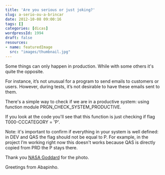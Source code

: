 ```yaml
---
title: 'Are you serious or just joking?'
slug: a-serio-ou-a-brincar
date: 2012-10-08 09:00:16
tags: []
categories: [dicas]
wordpressId: 1994
draft: false
resources:
- name: featuredImage
  src: "images/thumbnail.jpg"
---
```

Some things can only happen in production.
While with some others it's quite the opposite.

<!--more-->

For instance, it’s not unusual for a program to send emails to customers or users. However, during tests, it’s not desirable to have these emails sent to them.

There's a simple way to check if we are in a productive system: using function module PRGN_CHECK_SYSTEM_PRODUCTIVE.

If you look at the code you'll see that this function is just checking if flag T000-CCCATEGORY = 'P'.

Note: it's important to confirm if everything in your system is well defined: in DEV and QAS the flag should not be equal to P. For example, in the project I’m working right now this doesn't works because QAS is directly copied from PRD the P stays there.

Thank you [NASA Goddard][1] for the photo.

Greetings from Abapinho.

   [1]: http://www.flickr.com/photos/nasamarshall/6956818526
